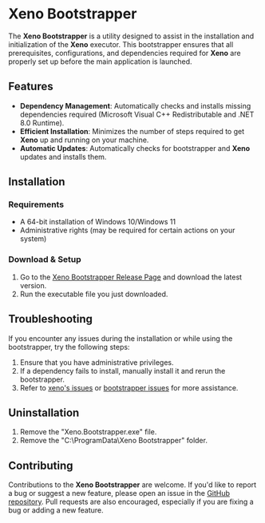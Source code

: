 # Xeno Bootstrapper

The **Xeno Bootstrapper** is a utility designed to assist in the installation and initialization of the **Xeno** executor. This bootstrapper ensures that all prerequisites, configurations, and dependencies required for **Xeno** are properly set up before the main application is launched.

## Features
- **Dependency Management**: Automatically checks and installs missing dependencies required (Microsoft Visual C++ Redistributable and .NET 8.0 Runtime).
- **Efficient Installation**: Minimizes the number of steps required to get **Xeno** up and running on your machine.
- **Automatic Updates**: Automatically checks for bootstrapper and **Xeno** updates and installs them.

## Installation

### Requirements
- A 64-bit installation of Windows 10/Windows 11
- Administrative rights (may be required for certain actions on your system)

### Download & Setup
1. Go to the [Xeno Bootstrapper Release Page](https://github.com/TypicaIity/silly-bootstrapper/releases) and download the latest version.
2. Run the executable file you just downloaded.

## Troubleshooting
If you encounter any issues during the installation or while using the bootstrapper, try the following steps:

1. Ensure that you have administrative privileges.
2. If a dependency fails to install, manually install it and rerun the bootstrapper.
4. Refer to [xeno's issues](https://github.com/Riz-ve/Xeno/issues) or [bootstrapper issues](https://github.com/TypicaIity/Xeno-Bootstrapper/issues) for more assistance.

## Uninstallation
1. Remove the "Xeno.Bootstrapper.exe" file.
2. Remove the "C:\ProgramData\Xeno Bootstrapper" folder.

## Contributing
Contributions to the **Xeno Bootstrapper** are welcome. If you'd like to report a bug or suggest a new feature, please open an issue in the [GitHub repository](https://github.com/TypicaIity/silly-bootstrapper). Pull requests are also encouraged, especially if you are fixing a bug or adding a new feature.
